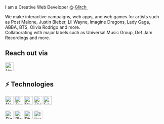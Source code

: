 I am a Creative Web Developer @ <a href="https://studio.glitch.ge/" target="_blank">Glitch </a><img src="https://github.com/SP-XD/SP-XD/blob/main/images/lightning.gif?raw=true" width="10" />&nbsp;&nbsp;<br>

<span>We make interactive campaigns, web apps, and web games for artists such as Post Malone, Justin Bieber, Lil Wayne, Imagine Dragons, Lady Gaga, ABBA, BTS, Olivia Rodrigo and more.
</span>
<br/>
<span>Collaborating with major labels such as Universal Music Group, Def Jam Recordings and more.</span>


<h2 align="">Reach out via</h2>

<div align="">
  <a href="https://www.linkedin.com/in/demetre-turabelidze/" target="_blank">
    <img src="https://img.shields.io/badge/LinkedIn-0077B5?style=for-the-badge&logo=linkedin&logoColor=white" alt="LinkedIn" height="27" />
  </a>
</div>

<div align="">
  <h2>⚡ Technologies</h2>
</div>


<div align="">
    <img src="https://img.shields.io/badge/Next.js-000?logo=nextdotjs&logoColor=fff&style=for-the-badge" alt="Nextjs" height="27" />
    <img src="https://img.shields.io/badge/TypeScript-007ACC?style=for-the-badge&logo=typescript&logoColor=white" alt="TypeScript" height="27" />
    <img src="https://img.shields.io/badge/React-20232A?style=for-the-badge&logo=react&logoColor=61DAFB" alt="React" height="27" />
    <img src="https://img.shields.io/badge/Three.js-black?style=for-the-badge&logo=three.js&logoColor=white" alt="Threejs" height="27" />
  <img src="https://img.shields.io/badge/Firebase-black?style=for-the-badge&logo=Firebase&logoColor=F5820D" alt="Firebase" height="27" />
</div>

<br />

<div align="">
    <img src="https://img.shields.io/badge/Figma-F24E1E?style=for-the-badge&logo=figma&logoColor=white" alt="Figma" height="27" />
    <img src="https://img.shields.io/badge/blender-%23F5792A.svg?style=for-the-badge&logo=blender&logoColor=white" alt="Blender" height="27" />
    <img src="https://img.shields.io/badge/Photoshop-31A8FF?style=for-the-badge&logo=Adobe%20Photoshop&logoColor=black" alt="Photoshop" height="27" />
    <img src="https://img.shields.io/badge/Illustrator-FF9A00?style=for-the-badge&logo=adobe%20illustrator&logoColor=white" alt="Illustrator" height="27" />
</div>
